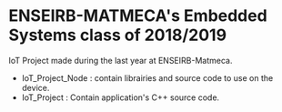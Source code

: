 # ENSEIRB-MATMECA's Embedded Systems class of 2018/2019
IoT Project made during the last year at ENSEIRB-Matmeca.

* IoT_Project_Node : contain librairies and source code to use on the device.
* IoT_Project : Contain application's C++ source code.
